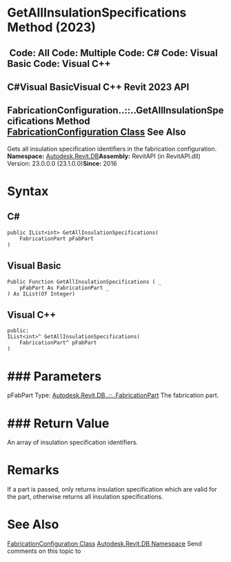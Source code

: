 # GetAllInsulationSpecifications Method (2023)

﻿
 Code: All Code: Multiple Code: C# Code: Visual Basic Code: Visual C++   
---  
C#Visual BasicVisual C++
Revit 2023 API  
---  
FabricationConfiguration..::..GetAllInsulationSpecifications Method   
[FabricationConfiguration Class](f7094105-2acf-03f1-7a7f-82dd24087a17.md "FabricationConfiguration Class") See Also  
---  
Gets all insulation specification identifiers in the fabrication configuration. 
**Namespace:** [Autodesk.Revit.DB](87546ba7-461b-c646-cbb1-2cb8f5bff8b2.md "Autodesk.Revit.DB Namespace")**Assembly:** RevitAPI (in RevitAPI.dll) Version: 23.0.0.0 (23.1.0.0)**Since:** 2016 
# Syntax
C#  
---  
```text
public IList<int> GetAllInsulationSpecifications(
	FabricationPart pFabPart
)
```
  
Visual Basic  
---  
```text
Public Function GetAllInsulationSpecifications ( _
	pFabPart As FabricationPart _
) As IList(Of Integer)
```
  
Visual C++  
---  
```text
public:
IList<int>^ GetAllInsulationSpecifications(
	FabricationPart^ pFabPart
)
```
  
# ### Parameters
pFabPart
    Type: [Autodesk.Revit.DB..::..FabricationPart](c9b86162-c105-696a-a919-49a7a7938cc4.md "FabricationPart Class") The fabrication part. 
# ### Return Value
An array of insulation specification identifiers. 
# Remarks
If a part is passed, only returns insulation specification which are valid for the part, otherwise returns all insulation specifications. 
# See Also
[FabricationConfiguration Class](f7094105-2acf-03f1-7a7f-82dd24087a17.md "FabricationConfiguration Class")
[Autodesk.Revit.DB Namespace](87546ba7-461b-c646-cbb1-2cb8f5bff8b2.md "Autodesk.Revit.DB Namespace")
Send comments on this topic to 